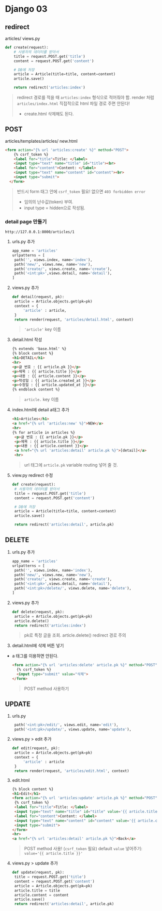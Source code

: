 # Django 03

## redirect

articles/ views.py

```python
def create(request):
    # 사용자의 데이터를 받아서
    title = request.POST.get('title')
    content = request.POST.get('content')

    # DB에 저장
    article = Article(title=title, content=content)
    article.save()

    return redirect('articles:index')
```

> redirect 경로를 적을 때 `articles:index` 형식으로 적어줘야 함.
> render 처럼 `articles/index.html` 직접적으로 html 파일 경로 주면 안된다!
> 
> - create.html 삭제해도 된다.

## POST

articles/templates/articles/ new.html

```html
<form action="{% url 'articles:create' %}" method="POST">
    {% csrf_token %}
    <label for="title">Title: </label>
    <input type="text" name="title" id="title"><br>
    <label for="content">Content: </label>
    <input type="text" name="content" id="content"><br>
    <input type="submit">
  </form>
```

> 반드시 form 태그 안에 `csrf_token` 필요! 없으면 `403 forbidden error`
> 
> - 임의의 난수값(token) 부여.
> - input type = hidden으로 작성됨.

### detail page 만들기

`http://127.0.0.1:8000/articles/1`

1. urls.py 추가
   
   ```python
   app_name = 'articles'
   urlpatterns = [
    path('', views.index, name='index'),
    path('new/', views.new, name='new'),
    path('create/', views.create, name='create'),
    path('<int:pk>',views.detail, name='detail'),
   ]
   ```

2. views.py 추가
   
   ```python
   def detail(request, pk):
    article = Article.objects.get(pk=pk)
    context = {
        'article' : article,
    }
    return render(request, 'articles/detail.html', context)
   ```
   
   > `'article'` key 이름

3. detail.html 작성
   
   ```html
   {% extends 'base.html' %}
   {% block content %}
   <h1>DETAIL</h1>
   <hr>
   <p>글 번호 : {{ article.pk }}</p>
   <p>제목 : {{ article.title }}</p>
   <p>내용 : {{ article.content }}</p>
   <p>작성일 : {{ article.created_at }}</p>
   <p>수정일 : {{ article.updated_at }}</p>
   {% endblock content %}
   ```
   
   > `article.` key 이름

4. index.html에 detail a태그 추가
   
   ```html
   <h1>Articles</h1>
   <a href="{% url 'articles:new' %}">NEW</a>
   <hr>
   {% for article in articles %}
    <p>글 번호 : {{ article.pk }}</p>
    <p>제목 : {{ article.title }}</p>
    <p>내용 : {{ article.content }}</p>
    <a href="{% url 'articles:detail' article.pk %}">[detail]</a>
    <hr>
   ```
   
   > url 태그에 `article.pk` variable routing 넣어 줄 것.

5. view.py redirect 수정
   
   ```python
   def create(request):
    # 사용자의 데이터를 받아서
    title = request.POST.get('title')
    content = request.POST.get('content')
   
    # DB에 저장
    article = Article(title=title, content=content)
    article.save()
   
    return redirect('articles:detail', article.pk)
   ```

## DELETE

1. urls.py 추가
   
   ```python
   app_name = 'articles'
   urlpatterns = [
    path('', views.index, name='index'),
    path('new/', views.new, name='new'),
    path('create/', views.create, name='create'),
    path('<int:pk>',views.detail, name='detail'),
    path('<int:pk>/delete/', views.delete, name='delete'),
   ]
   ```

2. views.py 추가
   
   ```python
   def delete(request, pk):
    article = Article.objects.get(pk=pk)
    article.delete()
    return redirect('articles:index')
   ```
   
   > pk로 특정 글을 조회.
   > article.delete()
   > redirect 경로 주의

3. detail.html에 삭제 버튼 넣기
- a 태그를 이용하면 안된다.
  
  ```html
  <form action="{% url 'articles:delete' article.pk %}" method="POST">
    {% csrf_token %}
    <input type="submit" value="삭제">
  </form>
  ```
  
  > POST method 사용하기

## UPDATE

1. urls.py
   
   ```python
    path('<int:pk>/edit/', views.edit, name='edit'),
    path('<int:pk>/update/', views.update, name='update'),
   ```

2. views.py > edit 추가
   
   ```python
   def edit(request, pk):
    article = Article.objects.get(pk=pk)
    context = {
        'article' : article
    }
    return render(request, 'articles/edit.html', context)
   ```

3. edit.html
   
   ```html
   {% block content %}
   <h1>Edit</h1>
   <form action="{% url 'articles:update' article.pk %}" method="POST">
    {% csrf_token %}
    <label for="title">Title: </label>
    <input type="text" name="title" id="title" value='{{ article.title }}'><br>
    <label for="content">Content: </label>
    <input type="text" name="content" id="content" value='{{ article.content }}'><br>
    <input type="submit">
   </form>
   <hr>
   <a href="{% url 'articles:detail' article.pk %}">Back</a>
   ```
   
   > POST method 사용! (`csrf_token` 필요)
   > default `value` 넣어주기: `value='{{ article.title }}'`

4. views.py > update 추가
   
   ```python
   def update(request, pk):
    title = request.POST.get('title')
    content = request.POST.get('content')
    article = Article.objects.get(pk=pk)
    article.title = title
    article.content = content
    article.save()
    return redirect('articles:detail', article.pk)
   ```